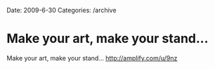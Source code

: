 Date: 2009-6-30
Categories: /archive

# Make your art, make your stand...

Make your art, make your stand... <a href="http://amplify.com/u/9nz" rel="nofollow">http://amplify.com/u/9nz</a>
